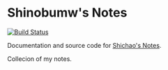 # Shinobumw's Notes

[![Build Status][travis-image]][travis-link]

Documentation and source code for [Shichao's Notes](http://notes.shichao.io).

Collecion of my notes.

[travis-image]: https://img.shields.io/travis/shinobumw/notes/master.png
[travis-link]: https://travis-ci.org/shinobumw/notes